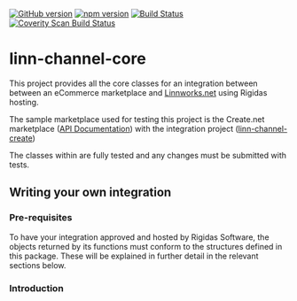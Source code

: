 [![GitHub version](https://badge.fury.io/gh/RigidasSoftware%2Flinn-channel-core.svg)](https://badge.fury.io/gh/RigidasSoftware%2Flinn-channel-core)
[![npm version](https://badge.fury.io/js/linn-channel-core.svg)](https://badge.fury.io/js/linn-channel-core)
[![Build Status](https://travis-ci.org/RigidasSoftware/linn-channel-core.svg?branch=master)](https://travis-ci.org/RigidasSoftware/linn-channel-core)
<a href="https://scan.coverity.com/projects/rigidassoftware-linn-channel-core">
  <img alt="Coverity Scan Build Status"
       src="https://scan.coverity.com/projects/11530/badge.svg"/>
</a>
# linn-channel-core

This project provides all the core classes for an integration between between an eCommerce marketplace and [Linnworks.net](https://www.linnworks.net) using Rigidas hosting.

The sample marketplace used for testing this project is the Create.net marketplace ([API Documentation](http://developers.create.net/API-Documentation)) with the integration project ([linn-channel-create](https://github.com/RigidasSoftware/linn-channel-create))

The classes within are fully tested and any changes must be submitted with tests.

## Writing your own integration ##

### Pre-requisites ###

To have your integration approved and hosted by Rigidas Software, the objects returned by its functions must conform to the structures defined in this package. These will be explained in further detail in the relevant sections below.

### Introduction ###
